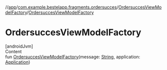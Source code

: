//[app](../../index.md)/[com.example.bestelapp.fragments.ordersucces](../index.md)/[OrdersuccesViewModelFactory](index.md)/[OrdersuccesViewModelFactory](-ordersucces-view-model-factory.md)



# OrdersuccesViewModelFactory  
[androidJvm]  
Content  
fun [OrdersuccesViewModelFactory](-ordersucces-view-model-factory.md)(message: [String](https://kotlinlang.org/api/latest/jvm/stdlib/kotlin/-string/index.html), application: [Application](https://developer.android.com/reference/kotlin/android/app/Application.html))  



